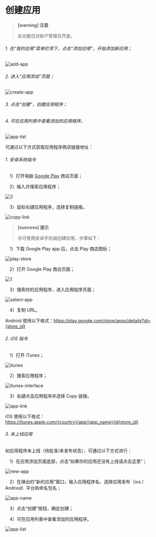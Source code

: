 # 创建应用

> **[warning] 注意**
>
> 此功能仅对帐户管理员开放。

###### 1. 在“我的应用”菜单栏项下，点击“添加应用”，开始添加新应用；

![add-app](add-app.png)

###### 2. 进入“应用添加”页面；
![create-app](create-app.png)

###### 3. 点击“创建”，创建应用程序；

###### 4. 可在应用列表中查看添加的应用程序。
![app-list](app-list.png)

可通过以下方式获取应用程序商店链接地址：

###### 1. 安卓系统指令

&ensp;&ensp;1）打开电脑 [Google Play](https://play.google.com/store) 商店页面；

&ensp;&ensp;2）输入并搜索应用程序；

![2](2.png)

&ensp;&ensp;3）鼠标右键应用程序，选择复制链接。

![copy-link](copy-link.png)

> **[success] 提示**
>
> 亦可使用安卓手机端创建应用，步骤如下：


&ensp;&ensp;1）下载 Google Play app 后，点击 Play 商店图标；

![play-store](play-store.png)

&ensp;&ensp;2）打开 Google Play 商店页面；

![1](1.png)

&ensp;&ensp;3）搜索你的应用程序，进入应用程序页面；

![select-app](select-app.png)

&ensp;&ensp;4）复制 URL。

Android 使用以下格式：https://play.google.com/store/apps/details?id={store_id}

###### 2. iOS 指令

&ensp;&ensp;1）打开 iTunes；

![itunes](itunes.png)

&ensp;&ensp;2）搜索应用程序；

![itunes-interface](itunes-interface.png)

&ensp;&ensp;3）右键点击应用程序并选择 Copy 链接。

![app-link](app-link.png)

iOS 使用以下格式：https://itunes.apple.com/{country}/app/{app_name}/id{store_id}

###### 3. 未上线应用
如应用程序未上线（待批准/未发布状态），可通过以下方式进行：

&ensp;&ensp;1）在应用添加页面底部，点击“如果你的应用还没有上线请点击这里”；

![new-app](new-app.png)

&ensp;&ensp;2）在弹出的“新的应用”窗口，输入应用程序名、选择应用发布（ios / Andriod）平台和命名包名；

![app-name](app-name.png)

&ensp;&ensp;3）点击“创建”按钮，确定创建；

&ensp;&ensp;4）可在应用列表中查看添加的应用程序。

![app-list](app-list.png)

